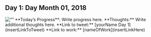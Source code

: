 <h2 align=”center”>
Day 1: Day Month 01, 2018
</h2>
<img src=”#" alt=””>
**Today’s Progress**: Write progress here.
**Thoughts:** Write additional thoughts here.
**Link to tweet:** [yourName Day 1](insertLinkToTweet)
**Link to work:** [nameOfWork](insertLinkHere)
